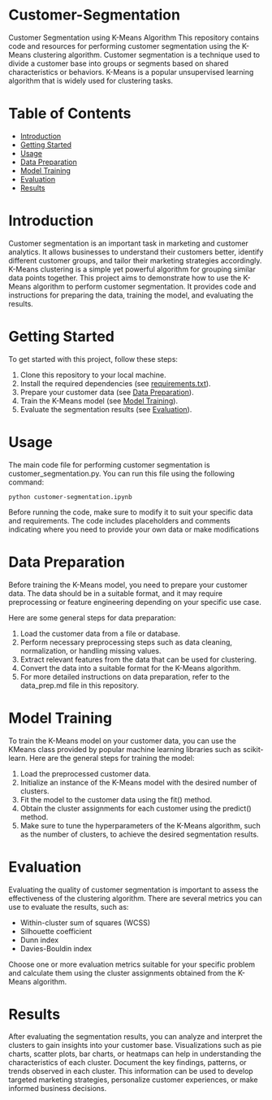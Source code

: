 # Customer-Segmentation
Customer Segmentation using K-Means Algorithm
This repository contains code and resources for performing customer segmentation using the K-Means clustering algorithm. Customer segmentation is a technique used to divide a customer base into groups or segments based on shared characteristics or behaviors. K-Means is a popular unsupervised learning algorithm that is widely used for clustering tasks.

# Table of Contents
- [Introduction](https://github.com/edilauxillea/Customer-Segmentation/blob/main/README.md#introduction)
- [Getting Started](https://github.com/edilauxillea/Customer-Segmentation/blob/main/README.md#getting-started)
- [Usage](https://github.com/edilauxillea/Customer-Segmentation/blob/main/README.md#usage)
- [Data Preparation](https://github.com/edilauxillea/Customer-Segmentation/blob/main/README.md#data-preparation)
- [Model Training](https://github.com/edilauxillea/Customer-Segmentation/blob/main/README.md#model-training)
- [Evaluation](https://github.com/edilauxillea/Customer-Segmentation/blob/main/README.md#evaluation)
- [Results](https://github.com/edilauxillea/Customer-Segmentation/blob/main/README.md#results)

# Introduction
Customer segmentation is an important task in marketing and customer analytics. It allows businesses to understand their customers better, identify different customer groups, and tailor their marketing strategies accordingly. K-Means clustering is a simple yet powerful algorithm for grouping similar data points together.
This project aims to demonstrate how to use the K-Means algorithm to perform customer segmentation. It provides code and instructions for preparing the data, training the model, and evaluating the results.

# Getting Started
To get started with this project, follow these steps:
1. Clone this repository to your local machine.
2. Install the required dependencies (see [requirements.txt](https://github.com/edilauxillea/Customer-Segmentation/blob/main/requirements.txt)).
3. Prepare your customer data (see [Data Preparation](https://github.com/edilauxillea/Customer-Segmentation/blob/main/README.md#data-preparation)).
4. Train the K-Means model (see [Model Training](https://github.com/edilauxillea/Customer-Segmentation/blob/main/README.md#model-training)).
5. Evaluate the segmentation results (see [Evaluation](https://github.com/edilauxillea/Customer-Segmentation/blob/main/README.md#evaluation)).

# Usage
The main code file for performing customer segmentation is customer_segmentation.py. You can run this file using the following command:
```
python customer-segmentation.ipynb
```
Before running the code, make sure to modify it to suit your specific data and requirements. The code includes placeholders and comments indicating where you need to provide your own data or make modifications

# Data Preparation
Before training the K-Means model, you need to prepare your customer data. The data should be in a suitable format, and it may require preprocessing or feature engineering depending on your specific use case.

Here are some general steps for data preparation:

1. Load the customer data from a file or database.
2. Perform necessary preprocessing steps such as data cleaning, normalization, or handling missing values.
3. Extract relevant features from the data that can be used for clustering.
4. Convert the data into a suitable format for the K-Means algorithm.
5. For more detailed instructions on data preparation, refer to the data_prep.md file in this repository.

# Model Training
To train the K-Means model on your customer data, you can use the KMeans class provided by popular machine learning libraries such as scikit-learn. Here are the general steps for training the model:

1. Load the preprocessed customer data.
2. Initialize an instance of the K-Means model with the desired number of clusters.
3. Fit the model to the customer data using the fit() method.
4. Obtain the cluster assignments for each customer using the predict() method.
5. Make sure to tune the hyperparameters of the K-Means algorithm, such as the number of clusters, to achieve the desired segmentation results.

# Evaluation
Evaluating the quality of customer segmentation is important to assess the effectiveness of the clustering algorithm. There are several metrics you can use to evaluate the results, such as:
- Within-cluster sum of squares (WCSS)
- Silhouette coefficient
- Dunn index
- Davies-Bouldin index

Choose one or more evaluation metrics suitable for your specific problem and calculate them using the cluster assignments obtained from the K-Means algorithm.

# Results
After evaluating the segmentation results, you can analyze and interpret the clusters to gain insights into your customer base. Visualizations such as pie charts, scatter plots, bar charts, or heatmaps can help in understanding the characteristics of each cluster. Document the key findings, patterns, or trends observed in each cluster. This information can be used to develop targeted marketing strategies, personalize customer experiences, or make informed business decisions.
